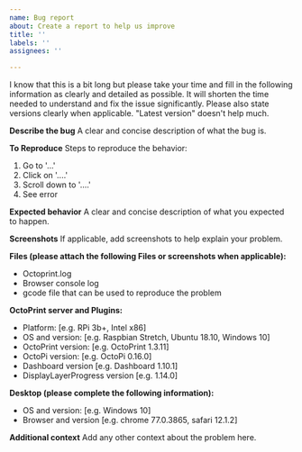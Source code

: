 ```yaml
---
name: Bug report
about: Create a report to help us improve
title: ''
labels: ''
assignees: ''

---
```

I know that this is a bit long but please take your time and fill in the following information as clearly and detailed as possible. It will shorten the time needed to understand and fix the issue significantly. Please also state versions clearly when applicable. "Latest version" doesn't help much.  

**Describe the bug**
A clear and concise description of what the bug is.

**To Reproduce**
Steps to reproduce the behavior:
1. Go to '...'
2. Click on '....'
3. Scroll down to '....'
4. See error

**Expected behavior**
A clear and concise description of what you expected to happen.

**Screenshots**
If applicable, add screenshots to help explain your problem.

**Files (please attach the following Files or screenshots when applicable):**
* Octoprint.log
* Browser console log
* gcode file that can be used to reproduce the problem

**OctoPrint server and Plugins:**
 - Platform: [e.g. RPi 3b+, Intel x86]
 - OS and version: [e.g. Raspbian Stretch, Ubuntu 18.10, Windows 10]
 - OctoPrint version: [e.g. OctoPrint 1.3.11]
 - OctoPi version: [e.g. OctoPi 0.16.0]
 - Dashboard version [e.g. Dashboard 1.10.1]
 - DisplayLayerProgress version [e.g. 1.14.0]

**Desktop (please complete the following information):**
 - OS and version: [e.g. Windows 10]
 - Browser and version [e.g. chrome 77.0.3865, safari 12.1.2]

**Additional context**
Add any other context about the problem here.